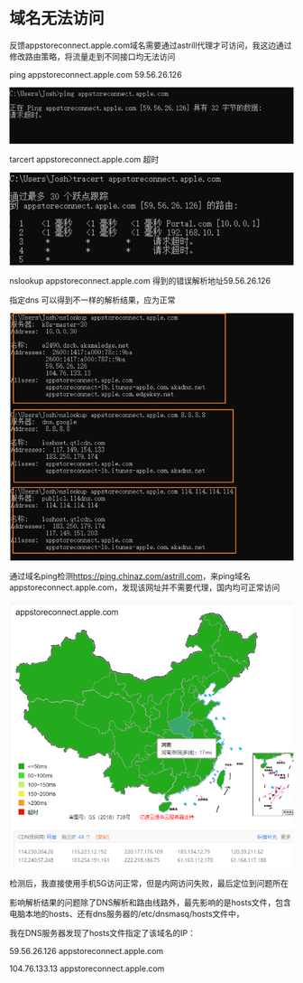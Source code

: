 # 域名无法访问



反馈appstoreconnect.apple.com域名需要通过astrill代理才可访问，我这边通过修改路由策略，将流量走到不同接口均无法访问

ping appstoreconnect.apple.com 59.56.26.126

![image-20240424153139289](https://raw.githubusercontent.com/joshzhong66/Pibced/main/blog-images/2024/04/24/8c2e29cb9fa26b18a391d6a423054b87-image-20240424153139289-590a83.png)

tarcert appstoreconnect.apple.com 超时

![image-20240424153146219](https://raw.githubusercontent.com/joshzhong66/Pibced/main/blog-images/2024/04/24/2f6b4572e241b6e414aeaa30725ddc9c-image-20240424153146219-a43cd8.png)

nslookup appstoreconnect.apple.com 得到的错误解析地址59.56.26.126 

指定dns  可以得到不一样的解析结果，应为正常

![image-20240424153152175](https://raw.githubusercontent.com/joshzhong66/Pibced/main/blog-images/2024/04/24/e163c3f7b20f25901edec8867851b933-image-20240424153152175-616397.png)



通过域名ping检测<https://ping.chinaz.com/astrill.com>，来ping域名appstoreconnect.apple.com，发现该网址并不需要代理，国内均可正常访问

![image-20240424153205721](https://raw.githubusercontent.com/joshzhong66/Pibced/main/blog-images/2024/04/24/57c3d9282d7c34b757b5415fb7838930-image-20240424153205721-b3da5f.png)

检测后，我直接使用手机5G访问正常，但是内网访问失败，最后定位到问题所在

影响解析结果的问题除了DNS解析和路由线路外，最先影响的是hosts文件，包含电脑本地的hosts、还有dns服务器的/etc/dnsmasq/hosts文件中，

我在DNS服务器发现了hosts文件指定了该域名的IP：

59.56.26.126    appstoreconnect.apple.com

104.76.133.13   appstoreconnect.apple.com